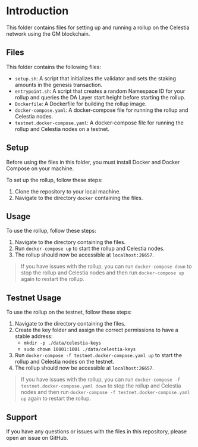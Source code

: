 # Introduction

This folder contains files for setting up and running a rollup on the Celestia network using the GM blockchain.

## Files

This folder contains the following files:

- `setup.sh`: A script that initializes the validator and sets the staking amounts in the genesis transaction.
- `entrypoint.sh`: A script that creates a random Namespace ID for your rollup and queries the DA Layer start height before starting the rollup.
- `Dockerfile`: A Dockerfile for building the rollup image.
- `docker-compose.yaml`: A docker-compose file for running the rollup and Celestia nodes.
- `testnet.docker-compose.yaml`: A docker-compose file for running the rollup and Celestia nodes on a testnet.

## Setup

Before using the files in this folder, you must install Docker and Docker Compose on your machine.

To set up the rollup, follow these steps:

1. Clone the repository to your local machine.
2. Navigate to the directory `docker` containing the files.

## Usage

To use the rollup, follow these steps:

1. Navigate to the directory containing the files.
2. Run `docker-compose up` to start the rollup and Celestia nodes.
3. The rollup should now be accessible at `localhost:26657`.

> If you have issues with the rollup, you can run `docker-compose down` to stop the rollup and Celestia nodes and then run `docker-compose up` again to restart the rollup.

## Testnet Usage

To use the rollup on the testnet, follow these steps:

1. Navigate to the directory containing the files.
2. Create the key folder and assign the correct permissions to have a stable address:
    - `mkdir -p ./data/celestia-keys`
    - `sudo chown 10001:1001 ./data/celestia-keys`
3. Run `docker-compose -f testnet.docker-compose.yaml up` to start the rollup and Celestia nodes on the testnet.
4. The rollup should now be accessible at `localhost:26657`.

> If you have issues with the rollup, you can run `docker-compose -f testnet.docker-compose.yaml down` to stop the rollup and Celestia nodes and then run `docker-compose -f testnet.docker-compose.yaml up` again to restart the rollup.

## Support

If you have any questions or issues with the files in this repository, please open an issue on GitHub.
